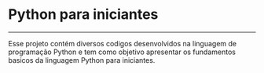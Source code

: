 # Python para iniciantes

---------------------------------
 Esse projeto contém diversos codigos desenvolvidos na linguagem de programação Python e tem como objetivo apresentar os fundamentos basicos da linguagem Python para iniciantes.
